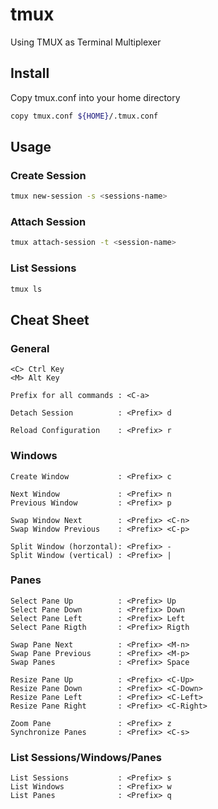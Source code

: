 # tmux
Using TMUX as Terminal Multiplexer

## Install

Copy tmux.conf into your home directory
```bash
copy tmux.conf ${HOME}/.tmux.conf
```

## Usage

### Create Session

```bash
tmux new-session -s <sessions-name>
```

### Attach Session

```bash
tmux attach-session -t <session-name>
```

### List Sessions

```bash
tmux ls
```

## Cheat Sheet

### General

    <C> Ctrl Key
    <M> Alt Key

    Prefix for all commands : <C-a>

    Detach Session          : <Prefix> d

    Reload Configuration    : <Prefix> r

### Windows

    Create Window           : <Prefix> c

    Next Window             : <Prefix> n
    Previous Window         : <Prefix> p

    Swap Window Next        : <Prefix> <C-n>
    Swap Window Previous    : <Prefix> <C-p>

    Split Window (horzontal): <Prefix> -
    Split Window (vertical) : <Prefix> |

### Panes

    Select Pane Up          : <Prefix> Up
    Select Pane Down        : <Prefix> Down
    Select Pane Left        : <Prefix> Left
    Select Pane Rigth       : <Prefix> Rigth

    Swap Pane Next          : <Prefix> <M-n>
    Swap Pane Previous      : <Prefix> <M-p>
    Swap Panes              : <Prefix> Space

    Resize Pane Up          : <Prefix> <C-Up>
    Resize Pane Down        : <Prefix> <C-Down>
    Resize Pane Left        : <Prefix> <C-Left>
    Resize Pane Right       : <Prefix> <C-Right>

    Zoom Pane               : <Prefix> z
    Synchronize Panes       : <Prefix> <C-s>

### List Sessions/Windows/Panes

    List Sessions           : <Prefix> s
    List Windows            : <Prefix> w
    List Panes              : <Prefix> q


